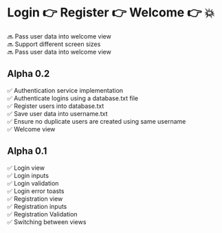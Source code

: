 # Login  :point_right:  Register  :point_right:  Welcome :point_right: :boom:

:soon: Pass user data into welcome view</br>
:soon: Support different screen sizes</br>
:soon: Pass user data into welcome view</br>

## Alpha 0.2 ##
:white_check_mark: Authentication service implementation </br>
:white_check_mark: Authenticate logins using a database.txt file </br>
:white_check_mark: Register users into database.txt </br>
:white_check_mark: Save user data into username.txt </br>
:white_check_mark: Ensure no duplicate users are created using same username </br>
:white_check_mark: Welcome view </br>

## Alpha 0.1 ##
:white_check_mark: Login view </br>
:white_check_mark: Login inputs </br>
:white_check_mark: Login validation </br>
:white_check_mark: Login error toasts </br>
:white_check_mark: Registration view </br>
:white_check_mark: Registration inputs </br>
:white_check_mark: Registration Validation </br>
:white_check_mark: Switching between views </br>
